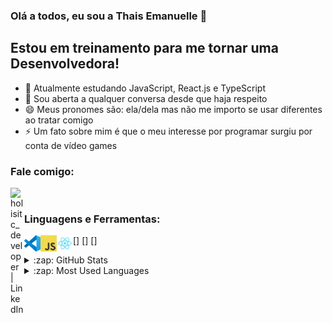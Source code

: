 ### Olá a todos, eu sou a Thais Emanuelle  👋


## Estou em treinamento para me tornar uma Desenvolvedora!
- 🌱 Atualmente estudando JavaScript, React.js e TypeScript
- 💬 Sou aberta a qualquer conversa desde que haja respeito
- 😄 Meus pronomes são: ela/dela mas não me importo se usar diferentes ao tratar comigo
- ⚡ Um fato sobre mim é que o meu interesse por programar surgiu por conta de vídeo games


### Fale comigo:
[<img align="left" alt="holisitc_developer | LinkedIn" width="22px" src="https://cdn.jsdelivr.net/npm/simple-icons@v3/icons/linkedin.svg" />][linkedin]

<br />

### Linguagens e Ferramentas:

[<img align="left" alt="Visual Studio Code" width="26px" src="https://raw.githubusercontent.com/github/explore/80688e429a7d4ef2fca1e82350fe8e3517d3494d/topics/visual-studio-code/visual-studio-code.png" />]
[<img align="left" alt="JavaScript" width="26px" src="https://raw.githubusercontent.com/github/explore/80688e429a7d4ef2fca1e82350fe8e3517d3494d/topics/javascript/javascript.png" />]
[<img align="left" alt="React" width="26px" src="https://raw.githubusercontent.com/github/explore/80688e429a7d4ef2fca1e82350fe8e3517d3494d/topics/react/react.png" />]

<details>
  <summary>:zap: GitHub Stats</summary>

  <img align="left" alt="Meus Status no GitHub 💜" src="https://github-readme-stats.vercel.app/api?username=merigwin&show_icons=true&hide_border=true" />

</details>

<details>
  <summary>:zap: Most Used Languages</summary>

<img align="left" alt="Minhas Linguagens Mais Usadas 🔮" src="https://github-readme-stats.vercel.app/api/top-langs/?username=merigwin" />

</details>

[instagram]: https://www.instagram.com/merigwin/
[linkedin]: https://www.linkedin.com/in/thais-emanuelle-carvalho-b46188201/
